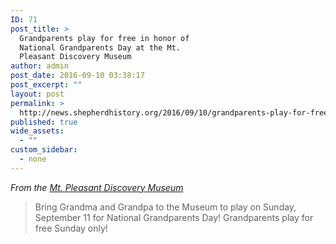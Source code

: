 ```yaml
---
ID: 71
post_title: >
  Grandparents play for free in honor of
  National Grandparents Day at the Mt.
  Pleasant Discovery Museum
author: admin
post_date: 2016-09-10 03:38:17
post_excerpt: ""
layout: post
permalink: >
  http://news.shepherdhistory.org/2016/09/10/grandparents-play-for-free-in-honor-of-national-grandparents-day-at-the-mt-pleasant-discovery-museum/
published: true
wide_assets:
  - ""
custom_sidebar:
  - none
---
```

*From the [Mt. Pleasant Discovery Museum](https://www.facebook.com/MPDiscoveryMuseum/?fref=nf)*

> Bring Grandma and Grandpa to the Museum to play on Sunday, September 11 for National Grandparents Day! Grandparents play for free Sunday only!